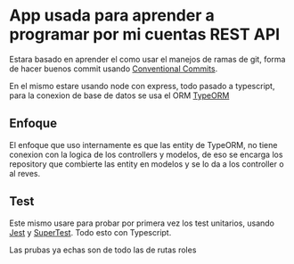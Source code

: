 
# App usada para aprender a programar por mi cuentas REST API

Estara basado en aprender el como usar el manejos de ramas de git, forma de hacer buenos commit usando [Conventional Commits](https://www.conventionalcommits.org/).

En el mismo estare usando node con express, todo pasado a typescript, para la conexion de base de datos se usa el ORM [TypeORM](https://typeorm.io/)

## Enfoque

El enfoque que uso internamente es que las entity de TypeORM, no tiene conexion con la logica de los controllers y modelos, de eso se encarga los repository que combierte las entity en modelos y se lo da a los controller o al reves.

## Test

Este mismo usare para probar por primera vez los test unitarios, usando [Jest](https://jestjs.io/) y [SuperTest](https://www.npmjs.com/package/supertest). Todo esto con Typescript.

Las prubas ya echas son de todo las de rutas roles

